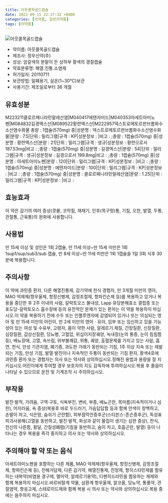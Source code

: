 ```yaml
---
title: 아웃콜목골드캡슐
date: 2022-09-15 22:37:32 +0800
categories: [의약품, 일반의약품]
tags: [의약품]
---
```

![아웃콜목골드캡슐](https://nedrug.mfds.go.kr/pbp/cmn/itemImageDownload/147978952750300136)

- 약이름: 아웃콜목골드캡슐
- 제조사: 정우신약(주)
- 성상: 암갈색의 분말이 든 상하부 황색의 경질캡슐
- 약효분류명: 해열.진통.소염제
- 허가일자: 20110711
- 보관방법: 밀폐용기, 실온(1~30℃)보관
- 사용기간: 제조일로부터 36 개월
## 유효성분
M223211클로르페니라민말레산염|M040417에텐자미드|M040353아세트아미노펜|M084832길경엑스산|M089522황련엑스산|M222957덱스트로메토르판브롬화수소산염수화물
총량 : 1캡슐(570mg) 중|성분명 : 덱스트로메토르판브롬화수소산염수화물|분량 : 7.5|단위 : 밀리그램|규격 : KP|성분정보 : |비고 : ;총량 : 1캡슐(570mg) 중|성분명 : 황련엑스산|분량 : 21|단위 : 밀리그램|규격 : 생규|성분정보 : 황련으로서 187.53mg|비고 : ;총량 : 1캡슐(570mg) 중|성분명 : 길경엑스산|분량 : 54|단위 : 밀리그램|규격 : 생규|성분정보 : 길경으로서 199.8mg|비고 : ;총량 : 1캡슐(570mg) 중|성분명 : 아세트아미노펜|분량 : 120|단위 : 밀리그램|규격 : KP|성분정보 : |비고 : ;총량 : 1캡슐(570mg) 중|성분명 : 에텐자미드|분량 : 100|단위 : 밀리그램|규격 : KP|성분정보 : |비고 : ;총량 : 1캡슐(570mg) 중|성분명 : 클로르페니라민말레산염|분량 : 1.25|단위 : 밀리그램|규격 : KP|성분정보 : |비고 :
## 효능효과
이 약은 감기의 여러 증상(콧물, 코막힘, 재채기, 인후(목구멍)통, 기침, 오한, 발열, 두통, 관절통, 근육통)의 완화에 사용합니다.
## 사용법
만 15세 이상 및 성인은 1회 2캡슐, 만 11세 이상~만 15세 미만은 1회 1sup1/sup/sub3/sub 캡슐, 만 8세 이상~만 11세 미만은 1회 1캡슐을 1일 3회 식후 30분에 복용합니다.
## 주의사항
이 약에 과민증 환자, 다른 해열진통제, 감기약에 천식 경험자, 만 3개월 미만의 영아, MAO 억제제(항우울제, 항정신병제, 감정조절제, 항파킨슨제 등)를 복용하고 있거나 복용을 중단한 후 2주 이내의 사람, 갈락토오스 불내성, Lapp 유당분해효소 결핍증 또는 포도당-갈락토오스 흡수장애 등의 유전적인 문제가 있는 환자는 이 약을 복용하지 마십시오.이 약을 복용하기 전에 수두 또는 인플루엔자에 감염되어 있거나 또는 의심되는 영아 및 만 15세 미만의 어린이, 만 2세 미만의 영아ㆍ유아, 임부 또는 임신하고 있을 가능성이 있는 여성 및 수유부, 고령자, 몸이 약한 사람, 알레르기 체질, 간장질환, 신장질환, 심장질환, 갑상선질환, 당뇨병, 고혈압, 위십이지장궤양, 녹내장(눈의 통증, 눈이 침침함 등), 배뇨장애, 고열, 속쓰림, 위부불쾌감, 위통, 궤양, 출혈문제를 가지고 있는 사람, 흡연, 천식, 만성 기관지염, 폐기종, 과도한 가래가 동반되는 기침, 1주 이상 지속 또는 재발되는 기침, 만성 기침, 발열·발진이나 지속적인 두통이 동반되는 기침 환자, 황색4호에 과민증 환자 또는 경험자는 의사 또는 약사와 상의하십시오.정해진 용법과 용량을 잘 지키십시오.어린이에게 투여할 경우 보호자의 지도 감독하에 투여하십시오.복용 후 졸음이 나타날 수 있으므로 운전 및 기계조작 시 주의하십시오.
## 부작용
발진·발적, 가려움, 구역·구토, 식욕부진, 변비, 부종, 배뇨곤란, 목마름(지속적이거나 심한), 어지러움, 쇽 증상(복용후 바로 두드러기, 가슴답답함 등과 함께 안색이 창백하고, 손발이 차고, 식은땀, 숨쉬기 곤란함), 피부점막안증후군(스티븐스-존슨증후군), 독성표피괴사용해(고열을 동반하고, 발진·발적, 화상과 같이 물집이 생기는 심한 증상), 천식, 전신의 나른함, 황달, 간질성폐렴(기침을 동반하고, 숨이 차고, 호흡곤란, 발열) 등이 나타나는 경우 복용을 즉각 중지하고 의사 또는 약사와 상의하십시오.
## 주의해야 할 약 또는 음식
아세트아미노펜을 포함하는 다른 제품, MAO 억제제(항우울제, 항정신병제, 감정조절제, 항파킨슨제 등), 진해거담제, 다른 감기약, 해열진통제, 진정제, 항히스타민제를 함유하는 내복약(비염용 경구제, 멀미약, 알레르기용약), 디펜히드라민을 함유하는 제제와 함께 복용하지 마십시오.바르비탈계 약물, 삼환계 항우울제, 알코올, 당뇨약, 통풍약, 관절염약, 항응고제, 스테로이드제와 함께 복용 시 의사 또는 약사와 상의하십시오.복용 중에는 음주하지 마십시오.
